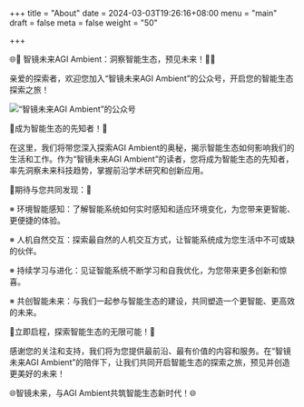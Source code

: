 +++
title = "About"
date = 2024-03-03T19:26:16+08:00
menu = "main"
draft = false
meta = false
weight = "50"

+++

🌐🤖 智镜未来AGI Ambient：洞察智能生态，预见未来！🤖🌐

亲爱的探索者，欢迎您加入“智镜未来AGI Ambient”的公众号，开启您的智能生态探索之旅！

![“智镜未来AGI Ambient”的公众号](/images/qrcode.jpg)

🔮成为智能生态的先知者！🔮

在这里，我们将带您深入探索AGI Ambient的奥秘，揭示智能生态如何影响我们的生活和工作。作为“智镜未来AGI Ambient”的读者，您将成为智能生态的先知者，率先洞察未来科技趋势，掌握前沿学术研究和创新应用。

🌟期待与您共同发现：🌟

※ 环境智能感知：了解智能系统如何实时感知和适应环境变化，为您带来更智能、更便捷的体验。

※ 人机自然交互：探索最自然的人机交互方式，让智能系统成为您生活中不可或缺的伙伴。

※ 持续学习与进化：见证智能系统不断学习和自我优化，为您带来更多创新和惊喜。

※ 共创智能未来：与我们一起参与智能生态的建设，共同塑造一个更智能、更高效的未来。

🚀立即启程，探索智能生态的无限可能！🚀

感谢您的关注和支持，我们将为您提供最前沿、最有价值的内容和服务。在“智镜未来AGI Ambient”的陪伴下，让我们共同开启智能生态的探索之旅，预见并创造更美好的未来！

🌐智镜未来，与AGI Ambient共筑智能生态新时代！🌐
